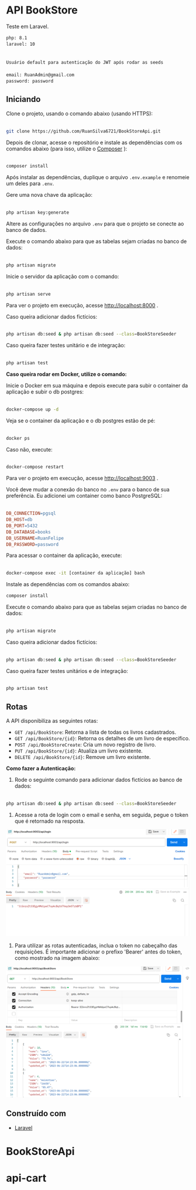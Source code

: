 # API BookStore

Teste em Laravel.

```bash
php: 8.1
laravel: 10


Usuário default para autenticação do JWT após rodar as seeds

email: RuanAdmin@gmail.com
password: password
```


## Iniciando

Clone o projeto, usando o comando abaixo (usando HTTPS):

```bash

git clone https://github.com/RuanSilva6721/BookStoreApi.git
```



Depois de clonar, acesse o repositório e instale as dependências com os comandos abaixo (para isso, utilize o [Composer](https://getcomposer.org/) ):

```bash

composer install
```



Após instalar as dependências, duplique o arquivo `.env.example` e renomeie um deles para `.env`.

Gere uma nova chave da aplicação:

```bash

php artisan key:generate
```



Altere as configurações no arquivo `.env` para que o projeto se conecte ao banco de dados.


Execute o comando abaixo para que as tabelas sejam criadas no banco de dados:

```bash

php artisan migrate
```



Inicie o servidor da aplicação com o comando:

```bash

php artisan serve
```



Para ver o projeto em execução, acesse [http://localhost:8000](http://localhost:8000/) .

Caso queira adicionar dados fictícios:

```bash

php artisan db:seed & php artisan db:seed --class=BookStoreSeeder
```



Caso queira fazer testes unitário e de integração:

```bash

php artisan test
```



**Caso queira rodar em Docker, utilize o comando:** 

Inicie o Docker em sua máquina e depois execute para subir o container da aplicação e subir o db postgres:

```bash

docker-compose up -d
```
Veja se o container da aplicação e o db postgres estão de pé:

```bash

docker ps
```
Caso não, execute:

```bash

docker-compose restart
```


Para ver o projeto em execução, acesse [http://localhost:9003](http://localhost:9003/) .

Você deve mudar a conexão do banco no `.env` para o banco de sua preferência. Eu adicionei um container como banco PostgreSQL:

```makefile

DB_CONNECTION=pgsql
DB_HOST=db
DB_PORT=5432
DB_DATABASE=books
DB_USERNAME=RuanFelipe
DB_PASSWORD=password
```



Para acessar o container da aplicação, execute:

```bash

docker-compose exec -it [container da aplicação] bash
```

Instale as dependências com os comandos abaixo:

```bash
composer install
```

Execute o comando abaixo para que as tabelas sejam criadas no banco de dados:

```bash

php artisan migrate
```


Caso queira adicionar dados fictícios:

```bash

php artisan db:seed & php artisan db:seed --class=BookStoreSeeder
```



Caso queira fazer testes unitários e de integração:

```bash

php artisan test
```


## Rotas

A API disponibiliza as seguintes rotas:

- `GET /api/BookStore`: Retorna a lista de todas os livros cadastrados. 
- `GET /api/BookStore/{id}`: Retorna os detalhes de um livro de específico. 
- `POST /api/BookStoreCreate`: Cria um novo registro de livro. 
- `PUT /api/BookStore/{id}`: Atualiza um livro existente. 
- `DELETE /api/BookStore/{id}`: Remove um livro existente. 


**Como fazer a Autenticação:** 
1. Rode o seguinte comando para adicionar dados fictícios ao banco de dados:

```bash

php artisan db:seed & php artisan db:seed --class=BookStoreSeeder
```


1. Acesse a rota de login com o email e senha, em seguida, pegue o token que é retornado na resposta.

![Login](./public/ImdReame/login.png) 

1. Para utilizar as rotas autenticadas, inclua o token no cabeçalho das requisições. É importante adicionar o prefixo 'Bearer' antes do token, como mostrado na imagem abaixo:

![Header](./public/ImdReame/get.png) 

## Construído com 
- [Laravel](https://laravel.com/)
# BookStoreApi
# api-cart
